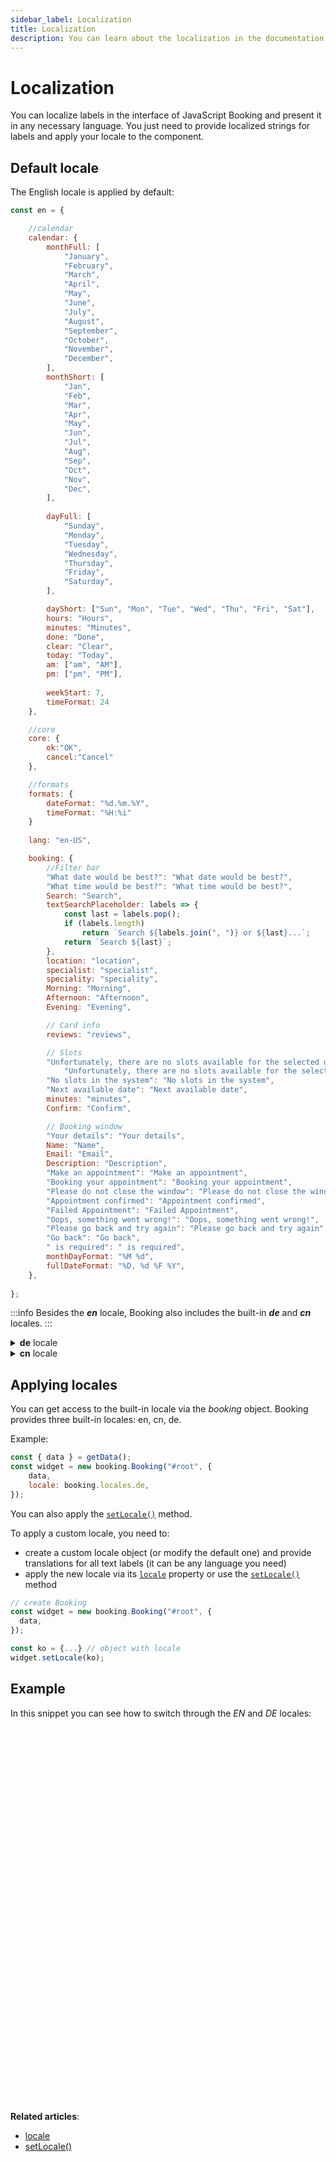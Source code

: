 ```yaml
---
sidebar_label: Localization
title: Localization
description: You can learn about the localization in the documentation of the DHTMLX JavaScript Booking library. Browse developer guides and API reference, try out code examples and live demos, and download a free 30-day evaluation version of DHTMLX Booking.
---
```


# Localization

You can localize labels in the interface of JavaScript Booking and present it in any necessary language. You just need to provide localized strings for labels and apply your locale to the component.

## Default locale

The English locale is applied by default:

~~~jsx {}
const en = {

	//calendar
    calendar: {
        monthFull: [
            "January",
            "February",
            "March",
            "April",
            "May",
            "June",
            "July",
            "August",
            "September",
            "October",
            "November",
            "December",
        ],
        monthShort: [
            "Jan",
            "Feb",
            "Mar",
            "Apr",
            "May",
            "Jun",
            "Jul",
            "Aug",
            "Sep",
            "Oct",
            "Nov",
            "Dec",
        ],
        
        dayFull: [
            "Sunday",
            "Monday",
            "Tuesday",
            "Wednesday",
            "Thursday",
            "Friday",
            "Saturday",
        ],

        dayShort: ["Sun", "Mon", "Tue", "Wed", "Thu", "Fri", "Sat"],
        hours: "Hours",
        minutes: "Minutes",
        done: "Done",
        clear: "Clear",
        today: "Today",
        am: ["am", "AM"],
        pm: ["pm", "PM"],
        
        weekStart: 7,
        timeFormat: 24
    },

    //core
    core: {
        ok:"OK",
        cancel:"Cancel"
    },

    //formats
    formats: {
        dateFormat: "%d.%m.%Y",
        timeFormat: "%H:%i"
    }
	
	lang: "en-US",

	booking: {
		//Filter bar
		"What date would be best?": "What date would be best?",
		"What time would be best?": "What time would be best?",
		Search: "Search",
		textSearchPlaceholder: labels => {
			const last = labels.pop();
			if (labels.length)
				return `Search ${labels.join(", ")} or ${last}...`;
			return `Search ${last}`;
		},
		location: "location",
		specialist: "specialist",
		speciality: "speciality",
		Morning: "Morning",
		Afternoon: "Afternoon",
		Evening: "Evening",

		// Card info
		reviews: "reviews",

		// Slots
		"Unfortunately, there are no slots available for the selected date":
			"Unfortunately, there are no slots available for the selected date",
		"No slots in the system": "No slots in the system",
		"Next available date": "Next available date",
		minutes: "minutes",
		Confirm: "Confirm",

		// Booking window
		"Your details": "Your details",
		Name: "Name",
		Email: "Email",
		Description: "Description",
		"Make an appointment": "Make an appointment",
		"Booking your appointment": "Booking your appointment",
		"Please do not close the window": "Please do not close the window",
		"Appointment confirmed": "Appointment confirmed",
		"Failed Appointment": "Failed Appointment",
		"Oops, something went wrong!": "Oops, something went wrong!",
		"Please go back and try again": "Please go back and try again",
		"Go back": "Go back",
		" is required": " is required",
		monthDayFormat: "%M %d",
		fullDateFormat: "%D, %d %F %Y",
	},
	
};
~~~

:::info
Besides the ***en*** locale, Booking also includes the built-in ***de*** and ***cn*** locales.
:::

<details>
<summary><b>de</b> locale</summary>

~~~jsx
const de = {
	// calendar
	calendar: {
		monthFull: [
			"Januar",
			"Februar",
			"März",
			"April",
			"Mai",
			"Juni",
			"Juli",
			"August",
			"September",
			"Oktober",
			"November",
			"Dezember",
		],
		monthShort: [
			"Jan",
			"Feb",
			"Mrz",
			"Apr",
			"Mai",
			"Jun",
			"Jul",
			"Aug",
			"Sep",
			"Okt",
			"Nov",
			"Dez",
		],
		dayFull: [
			"Sonntag",
			"Montag",
			"Dienstag",
			"Mittwoch",
			"Donnerstag",
			"Freitag",
			"Samstag",
		],
		dayShort: ["So", "Mo", "Di", "Mi", "Do", "Fr", "Sa"],
		hours: "Stunden",
		minutes: "Minuten",
		done: "Fertig",
		clear: "Entfernen",
		today: "Heute",

		weekStart: 1,
		clockFormat: 24,
	};

	// core
    core: {
		ok: "OK",
		cancel: "Abbrechen",
	};

	// formats
    formats: {
		timeFormat: "%H:%i",
		dateFormat: "%d.%m.%Y",
	};
	
	lang: "de-DE",

	// booking
	booking: {
		//Filter bar
		"What date would be best?":
			"Welches Datum würde Ihnen am besten passen?",
		"What time would be best?": "Welche Zeit würde Ihnen am besten passen?",
		Search: "Suchen",
		textSearchPlaceholder: labels => {
			const last = labels.pop();
			if (labels.length)
				return `Suchen Sie nach ${labels.join(", ")} oder ${last}...`;
			return `Suchen Sie nach ${last}`;
		},
		location: "Standort",
		specialist: "Spezialist/in",
		speciality: "Fachgebiet",
		Morning: "Morgen",
		Afternoon: "Nachmittag",
		Evening: "Abend",

		// Card info
		reviews: "Bewertungen",

		// Slots
		"Unfortunately, there are no slots available for the selected date":
			"Leider sind keine Termine für den ausgewählten Tag verfügbar",
		"No slots in the system": "Keine Steckplätze im System",
		"Next available date": "Nächstes verfügbares Datum",
		minutes: "Minuten",
		Confirm: "Bestätigen",

		// Booking window
		"Your details": "Ihre Angaben",
		Name: "Name",
		Email: "Email",
		Description: "Beschreibung",
		"Make an appointment": "Vereinbaren Sie einen Termin",
		"Booking your appointment": "Buchen Sie bitte Ihren Termin",
		"Please do not close the window":
			"Bitte schließen Sie das Fenster nicht",
		"Appointment confirmed": "Termin ist bestätigt",
		"Failed Appointment": "Gescheiterte Ernennung",
		"Oops, something went wrong!": "Hoppla! Etwas ist schiefgelaufen!",
		"Please go back and try again":
			"Bitte gehen Sie zurück und versuchen Sie noch einmal",
		"Go back": "Gehen Sie zurück",
		" is required": " ist erforderlich",
		monthDayFormat: "%M %d",
		fullDateFormat: "%D, %d %F %Y",
	},
};
~~~
</details>

<details>
<summary><b>cn</b> locale</summary>

~~~jsx
const cn = {

	// calendar
	calendar: {
		monthFull: [
			"一月",
			"二月",
			"三月",
			"四月",
			"五月",
			"六月",
			"七月",
			"八月",
			"九月",
			"十月",
			"十一月",
			"十二月",
		],
		monthShort: [
			"一月",
			"二月",
			"三月",
			"四月",
			"五月",
			"六月",
			"七月",
			"八月",
			"九月",
			"十月",
			"十一月",
			"十二月",
		],	
		dayFull: [
			"星期日",
			"星期一",
			"星期二",
			"星期三",
			"星期四",
			"星期五",
			"星期六",
		],
		dayShort: ["周日", "周一", "周二", "周三", "周四", "周五", "周六"],
		hours: "小时",
		minutes: "分钟",
		done: "完成",
		clear: "清除",
		today: "今天",
		am: ["", ""],
		pm: ["", ""],

		weekStart: 7,
		clockFormat: 24,
	};
	
	// core
	core: {
		ok: "确定",
		cancel: "取消",
	};

	// formats
	formats: {
		timeFormat: "%H:%i",
		dateFormat: "%Y-%m-%d",
	};
	
	lang: "zh-CN",

	//booking
	booking: {
		//Filter bar
		"What date would be best?": "什么日期最好?",
		"What time would be best?": "什么时间最好?",
		Search: "搜索",
		textSearchPlaceholder: labels => {
			const last = labels.pop();
			if (labels.length) return `搜索 ${labels.join(", ")} 或 ${last}...`;
			return `搜索 ${last}`;
		},
		location: "地点",
		specialist: "专门人员",
		speciality: "特种",
		Morning: "上午",
		Afternoon: "下午",
		Evening: "晚上",

		// Card info
		reviews: "评论",

		// Slots
		"Unfortunately, there are no slots available for the selected date":
			"很遗憾，所选日期没有空位",
		"No slots in the system": "系统中没有插槽",
		"Next available date": "下一个可用日期",
		minutes: "分钟",
		Confirm: "确认",

		// Booking window
		"Your details": "您的详细信息",
		Name: "名称",
		Email: "电子邮件",
		Description: "说明",
		"Book an appointment": "预约",
		"Booking your appointment": "预约",
		"Please do not close the window": "请不要关闭窗口",
		"Appointment confirmed": "任命已确认",
		"Failed to process this booking": "预订处理失败",
		"Oops, something went wrong!": "哎呀，出错了!",
		"Please go back and try again": "请回去再试一次",
		"Go back": "返回",
		" is required": " 需要",
		monthDayFormat: "%M %d",
		fullDateFormat: "%D, %d %F %Y",
	},

};
~~~
</details>


## Applying locales

You can get access to the built-in locale via the *booking* object. Booking provides three built-in locales: en, cn, de.

Example:

~~~jsx {4}
const { data } = getData();
const widget = new booking.Booking("#root", {
	data,
	locale: booking.locales.de,
});
~~~

You can also apply the [`setLocale()`](/api/methods/booking-setlocale-method) method.

To apply a custom locale, you need to:

- create a custom locale object (or modify the default one) and provide translations for all text labels (it can be any language you need)
- apply the new locale via its [`locale`](/api/config/booking-locale) property or use the [`setLocale()`](/api/methods/booking-setlocale-method) method

~~~jsx
// create Booking
const widget = new booking.Booking("#root", {
  data,
});

const ko = {...} // object with locale
widget.setLocale(ko);
~~~


## Example

In this snippet you can see how to switch through the *EN* and *DE* locales:

<iframe src="" frameborder="0" class="snippet_iframe" width="100%" height="600"></iframe>

**Related articles**: 
- [locale](/api/config/booking-locale)
- [setLocale()](/api/methods/booking-setlocale-method)
